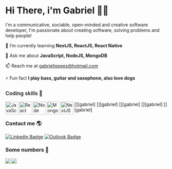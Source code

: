 # Hi There, i'm Gabriel 👋🏿

I'm a communicative, sociable, open-minded and creative software developer, I'm passionate about creating software, solving problems and help people!


🌱 I’m currently learning **NextJS, ReactJS, React Native**

💬 Ask me about **JavaScript, NodeJS, MongoDB**

📫 Reach me at gabriellopees@hotmail.com

⚡ Fun fact **I play bass, guitar and saxophone, also love dogs**


<h3 style="font-weight:600">
  Coding skills 📝
</h3>

[<img align="left" alt="JavaScript Logo" width="40px" src="https://github.com/gabrielloppes/icons/blob/main/javascript128.png" />][gabriel]
[<img align="left" alt="React Logo" width="40px" src="https://github.com/gabrielloppes/icons/blob/main/react128.png" />][gabriel]
[<img align="left" alt="Node Logo" width="40px" src="https://github.com/gabrielloppes/icons/blob/main/node128.png" />][gabriel]
[<img align="left" alt="MongoDB Logo" width="40px" src="https://github.com/gabrielloppes/icons/blob/main/1888890291551942128-128.png" />][gabriel]
[<img align="left" alt="NextJS Logo" width="40px" src="https://github.com/gabrielloppes/icons/blob/main/next128.png" />][gabriel]

<h3 style="font-weight: bold">
  Contact me 🌎
</h3>

 [![Linkedin Badge](https://img.shields.io/badge/-LinkedIn-blue?style=for-the-badge&logo=Linkedin&logoColor=white&link=https://www.linkedin.com/in/harshkumarkhatri/)](https://www.linkedin.com/in/gabriellopees/)
 [![Outlook Badge](https://img.shields.io/badge/Microsoft_Outlook-0078D4?style=for-the-badge&logo=microsoft-outlook&logoColor=white)](mailto:gabriellopees@hotmail.com)
 <h3 style="font-weight: bold">
  Some numbers 💯
</h3>
 
<img src="https://github-readme-stats.gabrielloppes.vercel.app/api?username=gabrielloppes&show_icons=true&hide_border=true&count_private=true&include_all_commits=true&theme=cobalt">

<img align="left" src="https://github-readme-stats.gabrielloppes.vercel.app/api/top-langs/?username=gabrielloppes&hide=HTML&hide_border=true&layout=compact&theme=cobalt">

